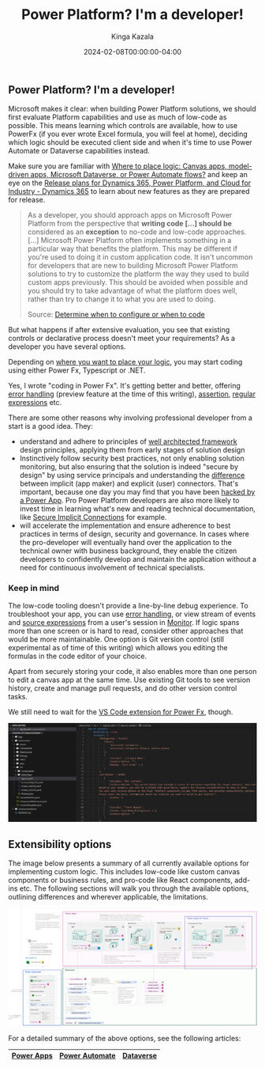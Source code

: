 ﻿---
# this is the title
title: "Power Platform? I'm a developer!"
# this is the publishing date of your article, usually this should match "now"
date: 2024-02-08T00:00:00-04:00
# This is your name
author: "Kinga Kazala"
# This is your GitHub name
githubname: kkazala
# Don't change
categories: ["Community post"]
# Link to the thumbnail image for the post
images:
- images/myImage.png
# don't change
tags: []
# don't change
type: "regular"
---

## Power Platform? I'm a developer!

Microsoft makes it clear:  when building Power Platform solutions, we should first evaluate Platform capabilities and use as much of low-code as possible.
This means learning which controls are available, how to use PowerFx (if you ever wrote Excel formula, you will feel at home), deciding which logic should be executed client side and when it's time to use Power Automate or Dataverse capabilities instead.

Make sure you are familiar with [Where to place logic: Canvas apps, model-driven apps, Microsoft Dataverse, or Power Automate flows?](https://learn.microsoft.com/en-us/power-apps/guidance/planning/logic) and keep an eye on the [Release plans for Dynamics 365, Power Platform, and Cloud for Industry - Dynamics 365](https://learn.microsoft.com/en-us/dynamics365/release-plans/) to learn about new features as they are prepared for release.

>As a developer, you should approach apps on Microsoft Power Platform from the perspective that **writing code […] should be** considered as an **exception** to no-code and low-code approaches. […]
Microsoft Power Platform often implements something in a particular way that benefits the platform. This may be different if you're used to doing it in custom application code. It isn't uncommon for developers that are new to building Microsoft Power Platform solutions to try to customize the platform the way they used to build custom apps previously. This should be avoided when possible and you should try to take advantage of what the platform does well, rather than try to change it to what you are used to doing.
>
>Source: [Determine when to configure or when to code](https://learn.microsoft.com/en-us/training/modules/introduction-power-platform-extend/configure-code)

But what happens if after extensive evaluation, you see that existing controls or declarative process doesn't meet your requirements? As a developer you have several options.

Depending on [where you want to place your logic](https://learn.microsoft.com/en-us/power-apps/guidance/planning/logic), you may start coding using either Power Fx, Typescript or .NET.

Yes, I wrote "coding in Power Fx".  It's getting better and better, offering [error handling](https://learn.microsoft.com/en-us/power-platform/power-fx/error-handling) (preview feature at the time of this writing), [assertion](https://learn.microsoft.com/en-us/power-platform/power-fx/reference/function-assert), [regular expressions](https://learn.microsoft.com/en-us/power-platform/power-fx/reference/function-ismatch) etc.

There are some other reasons why involving professional developer from a start is a good idea. They:

- understand and adhere to principles of [well architected framework](https://learn.microsoft.com/en-us/industry/well-architected/overview) design principles, applying them from early stages of solution design
- Instinctively follow security best practices, not only enabling solution monitoring, but also ensuring that the solution is indeed "secure by design" by using service principals and understanding the [difference](https://learn.microsoft.com/en-us/power-platform/admin/security/connect-data-sources#authenticating-to-data-sources) between implicit (app maker) and explicit (user) connectors. That's important, because one day you may find that you have been [hacked by a Power App](https://dev.to/wyattdave/ive-just-been-hacked-by-a-power-app-1fj4). Pro Power Platform developers are also more likely to invest time in learning what's new and reading technical documentation, like [Secure Implicit Connections](https://learn.microsoft.com/en-us/power-apps/maker/canvas-apps/connections-list#shared-connections--secure-implicit-connections) for example.
- will accelerate the implementation and ensure adherence to best practices in terms of design, security and governance. In cases where the pro-developer will eventually hand over the application to the technical owner with business background, they enable the citizen developers to confidently develop and maintain the application without a need for continuous involvement of technical specialists.


### Keep in mind

The low-code tooling doesn't provide a line-by-line debug experience. To troubleshoot your app, you can use [error handling](https://learn.microsoft.com/en-us/power-platform/power-fx/error-handling), or view stream of events and [source expressions](https://learn.microsoft.com/en-us/power-apps/maker/monitor-canvasapps#setting-debug-published-app) from a user's session in [Monitor](https://learn.microsoft.com/en-us/power-apps/maker/monitor-overview).
If logic spans more than one screen or is hard to read, consider other approaches that would be more maintainable. One option is Git version control (still experimental as of time of this writing) which allows you editing the formulas in the code editor of your choice.

Apart from securely storing your code, it also enables more than one person to edit a canvas app at the same time. Use existing Git tools to see version history, create and manage pull requests, and do other version control tasks.

We still need to wait for the [VS Code extension for Power Fx](https://github.com/microsoft/Power-Fx/discussions/227), though.


![Git version control for Power Apps](./images/Git.png)

## Extensibility options

The image below presents a summary of all currently available options for implementing custom logic. This includes low-code like custom canvas components or business rules, and pro-code like React components, add-ins etc.
The following sections will walk you through the available options, outlining differences and wherever applicable, the limitations.

![Extensibility optipns](./images/Extensibility.png)

For a detailed summary of the above options, see the following articles:

|[Power Apps](powerApps.md)|[Power Automate](./PowerAutomate.md)|[Dataverse](Dataverse.md)|
|-|-|-|
